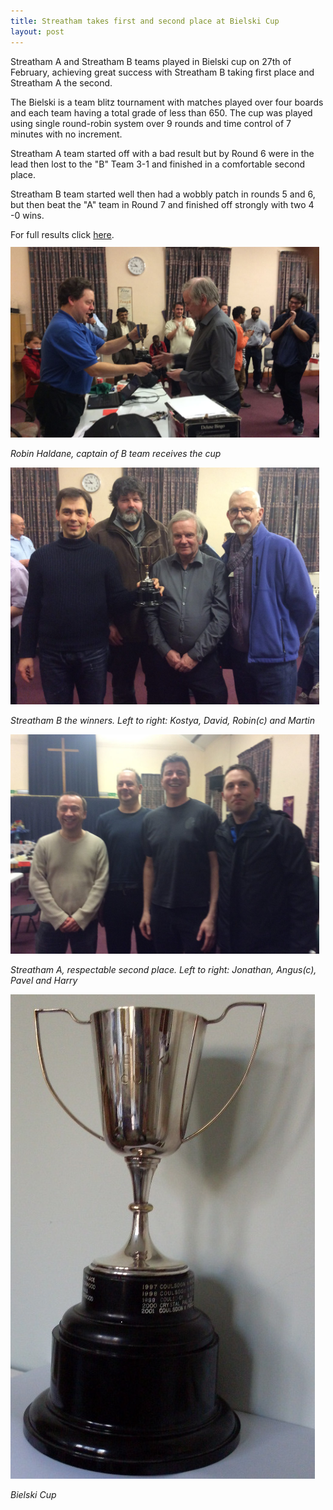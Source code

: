 ```yaml
---
title: Streatham takes first and second place at Bielski Cup
layout: post
---
```


Streatham A and Streatham B teams played in Bielski cup on 27th of February, achieving great success with Streatham B taking first place and Streatham A the second. 


The Bielski is a team blitz tournament with matches played over four boards and each team having a total grade of less than 650. 
The cup was played using single round-robin system over 9 rounds and time control of 7 minutes with no increment.

 
Streatham A team started off with a bad result but by Round 6 were in the lead then lost to the "B" Team 3-1 and finished in a comfortable second place.

Streatham B team started well then had a wobbly patch in rounds 5 and 6, but then beat the "A" team in Round 7 and finished off strongly with two 4 -0 wins.

For full results click [here](/assets/bielski/full-results.pdf).

<br/>

<div class="img-auto-sized" style="float: left; padding-right: 10px; margin-top: -20px;" align="left">  
  <img src="/assets/bielski/bielski-giving.jpg" class="img-responsive"/>
  <p align="left" style="text-align: left;"><i>Robin Haldane, captain of B team receives the cup</i></p>
  
  <img src="/assets/bielski/bielski-streatham-b.jpg" class="img-responsive"/>
  <p align="left" style="text-align: left;"><i>Streatham B the winners. Left to right: Kostya, David, Robin(c) and Martin</i></p>
  
  <img src="/assets/bielski/bielski-streatham-a.jpg" class="img-responsive"/>
  <p align="left" style="text-align: left;"><i>Streatham A, respectable second place. Left to right: Jonathan, Angus(c), Pavel and Harry</i></p>
  
  <img src="/assets/bielski/bielski-cup.jpg" class="img-responsive"/>
  <p align="left" style="text-align: left;"><i>Bielski Cup</i></p>
</div>
